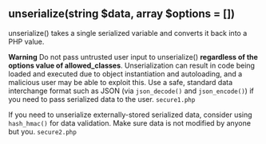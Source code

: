 ## unserialize(string $data, array $options = [])
unserialize() takes a single serialized variable and converts it back into a PHP value.

**Warning**
Do not pass untrusted user input to unserialize() **regardless of the options value of allowed_classes**. 
Unserialization can result in code being loaded and executed due to object instantiation and autoloading, 
and a malicious user may be able to exploit this. Use a safe, standard data interchange format such as JSON 
(via `json_decode()` and `json_encode()`) if you need to pass serialized data to the user.
`secure1.php`

If you need to unserialize externally-stored serialized data, consider using `hash_hmac()` for data validation. 
Make sure data is not modified by anyone but you.
`secure2.php`


